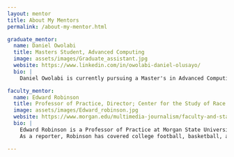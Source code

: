 ```yaml
---
layout: mentor
title: About My Mentors
permalink: /about-my-mentor.html

graduate_mentor:
  name: Daniel Owolabi
  title: Masters Student, Advanced Computing
  image: assets/images/Graduate_assistant.jpg
  website: https://www.linkedin.com/in/owolabi-daniel-olusayo/
  bio: |
    Daniel Owolabi is currently pursuing a Master's in Advanced Computing at Morgan State University. He is also a Graduate Research Assistant at Morgan State University, where he focuses on deriving transit performance metrics using GTFS data. He uses Python and SQL to clean, store, and analyze large transit datasets, helping to improve transportation efficiency. With a background in Political Science from Crawford University and experience in roles ranging from graphic design to administrative support, Daniel combines strong analytical and organizational skills.

faculty_mentor:
  name: Edward Robinson
  title: Professor of Practice, Director; Center for the Study of Race & Culture in Sports, Morgan State University
  image: assets/images/Edward_robinson.jpg
  website: https://www.morgan.edu/multimedia-journalism/faculty-and-staff/edward-robinson
  bio: |
    Edward Robinson is a Professor of Practice at Morgan State University, in Baltimore, Md., where he teaches writing and reporting courses. He is also Director of the SGJC Center for the Study of Race and Culture in Sports. He received his undergraduate journalism degree from American University and graduate nonfiction degree from Johns Hopkins University. He is a sports journalist who has written for newspapers like The Washington Post and The Pittsburgh Post-Gazette. Robinson worked on a study for ESPN about African-American female athletes and how they deal with negative stereotypes. In 2022, he started the Black SoccerLab, which focuses on soccer in Black communities. He wrote a book in 2014 with basketball coach LeVelle Moton called "The Worst Times Are the Best Times" about turning bad experiences into motivation.
    As a reporter, Robinson has covered college football, basketball, and professional sports. In 2014, he won The Society of Professional Journalists’ Dateline Award for Excellence in Local Journalism for a story in the Washingtonian Magazine on NBA all-star John Wall. He also has won awards from The Associated Press Sports Editors, The N. C. Press Association, The News & Observer and the National Association of Black Journalists.

---
```

